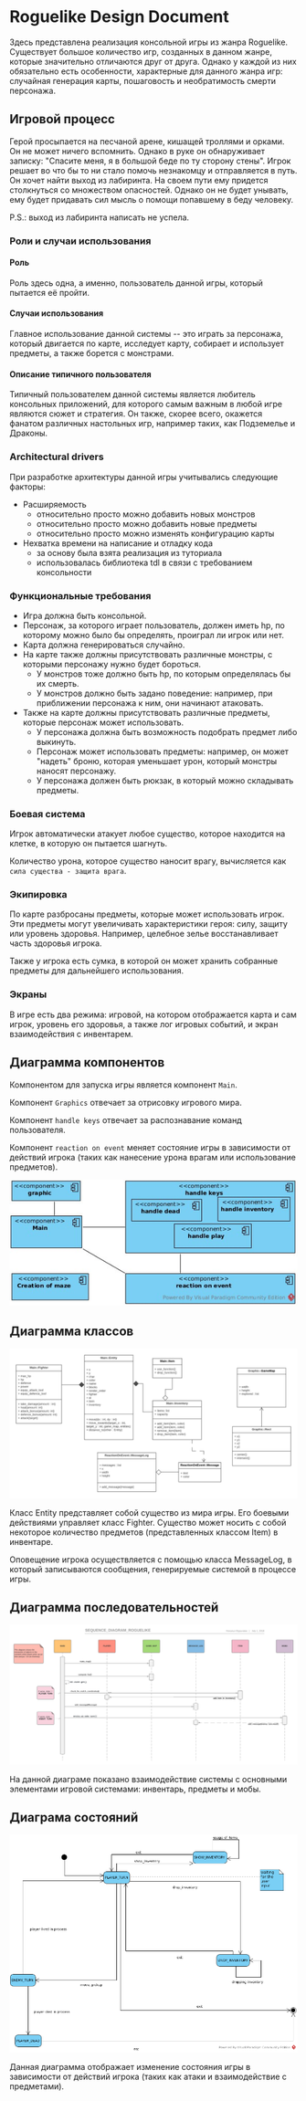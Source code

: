 # Roguelike Design Document

Здесь представлена реализация консольной игры из жанра Roguelike. Существует большое количество игр, созданных в данном жанре, которые значительно отличаются друг от друга. Однако у каждой из них обязательно есть особенности, характерные для данного жанра игр: случайная генерация карты, пошаговость и необратимость смерти персонажа.

## Игровой процесс

Герой просыпается на песчаной арене, кишащей троллями и орками. Он не может ничего вспомнить. Однако в руке он обнаруживает записку: "Спасите меня, я в большой беде по ту сторону стены". Игрок решает во что бы то ни стало помочь незнакомцу и отправляется в путь. Он хочет найти выход из лабиринта. На своем пути ему придется столкнуться со множеством опасностей. Однако он не будет унывать, ему будет придавать сил мысль о помощи попавшему в беду человеку.

P.S.: выход из лабиринта написать не успела.

### Роли и случаи использования

#### Роль

Роль здесь одна, а именно, пользователь данной игры, который пытается её пройти.

#### Случаи использования

Главное использование данной системы -- это играть за персонажа, который двигается по карте, исследует карту, собирает и использует предметы, а также борется с монстрами.

#### Описание типичного пользователя

Типичный пользователем данной системы является любитель консольных приложений, для которого самым важным в любой игре являются сюжет и стратегия. Он также, скорее всего, окажется фанатом различных настольных игр, например таких, как Подземелье и Драконы.

### Architectural drivers

При разработке архитектуры данной игры учитывались следующие факторы:
* Расширяемость
    + относительно просто можно добавить новых монстров
    + относительно просто можно добавить новые предметы
    + относительно просто можно изменять конфигурацию карты
* Нехватка времени на написание и отладку кода
    + за основу была взята реализация из туториала
    + использовалась библиотека tdl в связи с требованием консольности

### Функциональные требования

+ Игра должна быть консольной.
+ Персонаж, за которого играет пользователь, должен иметь hp, по которому можно было бы определять, проиграл ли игрок или нет.
+ Карта должна генерироваться случайно.
+ На карте также должны присутствовать различные монстры, с которыми персонажу нужно будет бороться.
    * У монстров тоже должно быть hp, по которым определялась бы их смерть.
    * У монстров должно быть задано поведение: например, при приближении персонажа к ним, они начинают атаковать.
+ Также на карте должны присутствовать различные предметы, которые персонаж может использовать.
    * У персонажа должна быть возможность подобрать предмет либо выкинуть.
    * Персонаж может использовать предметы: например, он может "надеть" броню, которая уменьшает урон, который монстры наносят персонажу.
    * У персонажа должен быть рюкзак, в который можно складывать предметы.



### Боевая система

Игрок автоматически атакует любое существо, которое находится на клетке, в которую он пытается шагнуть.

Количество урона, которое существо наносит врагу, вычисляется как `сила существа - защита врага`.

### Экипировка

По карте разбросаны предметы, которые может использовать игрок. Эти предметы могут увеличивать характеристики героя: силу, защиту или уровень здоровья. Например, целебное зелье восстанавливает часть здоровья игрока.

Также у игрока есть сумка, в которой он может хранить собранные предметы для дальнейшего использования.

### Экраны

В игре есть два режима: игровой, на котором отображается карта и сам игрок, уровень его здоровья, а также лог игровых событий,
и экран взаимодействия с инвентарем.

## Диаграмма компонентов

Компонентом для запуска игры является компонент `Main`.

Компонент `Graphics` отвечает за отрисовку игрового мира.

Компонент `handle keys` отвечает за распознавание команд пользователя. 

Компонент `reaction on event` меняет состояние игры в зависимости от действий игрока (таких как нанесение урона врагам или использование предметов).

![components diagram](./components_mur.jpg)

## Диаграмма классов

![class diagram](./Roguelike_class_diagram.png)

Класс Entity представляет собой существо из мира игры. Его боевыми действиями управляет класс Fighter. Существо может носить с собой некоторое количество предметов (представленных классом Item) в инвентаре.

Оповещение игрока осуществляется с помощью класса MessageLog, в который записываются сообщения, генерируемые системой в процессе игры.

## Диаграмма последовательностей

![sequence_diagram](./sequence_diagram_roguelike.png)

На данной диаграме показано взаимодействие системы с основными элементами игровой системами: инвентарь, предметы и мобы.


## Диаграма состояний

![state_diagram](./automata_mur.png)

Данная диаграмма отображает изменение состояния игры в зависимости от действий игрока (таких как атаки и взаимодействие с предметами).
